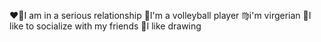 ❤️‍🔥I am in a serious relationship
🏐I'm a volleyball player
♍i'm virgerian
👀I like to socialize with my friends
🎨I like drawing
